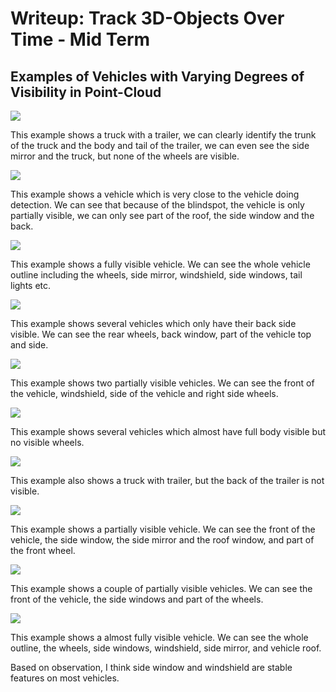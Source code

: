 # Writeup: Track 3D-Objects Over Time - Mid Term

## Examples of Vehicles with Varying Degrees of Visibility in Point-Cloud

![](/results/Figure1.png)

This example shows a truck with a trailer, we can clearly identify the trunk of the truck and the body and tail of the trailer, we can even see the side mirror and the truck, but none of the wheels are visible.

![](/results/Figure2.png)

This example shows a vehicle which is very close to the vehicle doing detection. We can see that because of the blindspot, the vehicle is only partially visible, we can only see part of the roof, the side window and the back.

![](/results/Figure3.png)

This example shows a fully visible vehicle. We can see the whole vehicle outline including the wheels, side mirror, windshield, side windows, tail lights etc.

![](/results/Figure4.png)

This example shows several vehicles which only have their back side visible. We can see the rear wheels, back window, part of the vehicle top and side.

![](/results/Figure5.png)

This example shows two partially visible vehicles. We can see the front of the vehicle, windshield, side of the vehicle and right side wheels.

![](/results/Figure6.png)

This example shows several vehicles which almost have full body visible but no visible wheels.

![](/results/Figure7.png)

This example also shows a truck with trailer, but the back of the trailer is not visible.

![](/results/Figure8.png)

This example shows a partially visible vehicle. We can see the front of the vehicle, the side window, the side mirror and the roof window, and part of the front wheel.

![](/results/Figure9.png)

This example shows a couple of partially visible vehicles. We can see the front of the vehicle, the side windows and part of the wheels.

![](/results/Figure10.png)

This example shows a almost fully visible vehicle. We can see the whole outline, the wheels, side windows, windshield, side mirror, and vehicle roof.


Based on observation, I think side window and windshield are stable features on most vehicles. 
